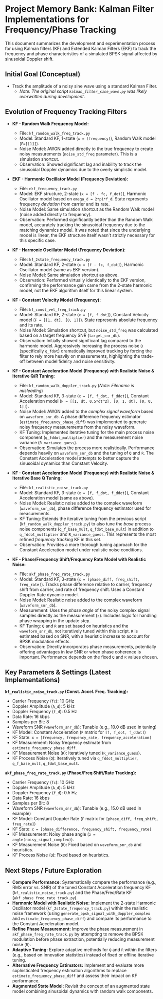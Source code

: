 # Project Memory Bank: Kalman Filter Implementations for Frequency/Phase Tracking

This document summarizes the development and experimentation process for using Kalman filters (KF) and Extended Kalman Filters (EKF) to track the frequency and phase characteristics of a simulated BPSK signal affected by sinusoidal Doppler shift.

## Initial Goal (Conceptual)

*   Track the amplitude of a noisy sine wave using a standard Kalman Filter.
    *   *Note: The original script `kalman_filter_sine_wave.py` was likely overwritten during development.*

## Evolution of Frequency Tracking Filters

*   **KF - Random Walk Frequency Model:**
    *   File: `kf_random_walk_freq_track.py`
    *   Model: Standard KF, 1-state (`x = [frequency]`), Random Walk model (`F=[[1]]`).
    *   Noise Model: AWGN added directly to the true frequency to create noisy measurements (`noise_std_freq` parameter). This is a simulation shortcut.
    *   Observation: Showed significant lag and inability to track the sinusoidal Doppler dynamics due to the overly simplistic model.

*   **EKF - Harmonic Oscillator Model (Frequency Deviation):**
    *   File: `ekf_frequency_track.py`
    *   Model: EKF structure, 2-state (`x = [f - fc, f_dot]`), Harmonic Oscillator model based on `omega_d = 2*pi*f_d`. State represents frequency *deviation* from carrier and its rate.
    *   Noise Model: Same simulation shortcut as the Random Walk model (noise added directly to frequency).
    *   Observation: Performed significantly better than the Random Walk model, accurately tracking the sinusoidal frequency due to the matching dynamics model. It was noted that since the underlying model is linear, the EKF structure itself wasn't strictly necessary for this specific case.

*   **KF - Harmonic Oscillator Model (Frequency Deviation):**
    *   File: `kf_2state_frequency_track.py`
    *   Model: Standard KF, 2-state (`x = [f - fc, f_dot]`), Harmonic Oscillator model (same as EKF version).
    *   Noise Model: Same simulation shortcut as above.
    *   Observation: Performed virtually identically to the EKF version, confirming the performance gain came from the 2-state harmonic model, not the EKF algorithm itself for this linear system.

*   **KF - Constant Velocity Model (Frequency):**
    *   File: `kf_const_vel_freq_track.py`
    *   Model: Standard KF, 2-state (`x = [f, f_dot]`), Constant Velocity model (`F = [[1, dt], [0, 1]]`). State represents absolute frequency and its rate.
    *   Noise Model: Simulation shortcut, but `noise_std_freq` was calculated based on a target frequency SNR (`target_snr_db`).
    *   Observation: Initially showed significant lag compared to the harmonic model. Aggressively increasing the process noise `Q` (specifically `q_fdot`) dramatically improved tracking by forcing the filter to rely more heavily on measurements, highlighting the trade-off between model fidelity and noise sensitivity.

*   **KF - Constant Acceleration Model (Frequency) with Realistic Noise & Iterative Q/R Tuning:**
    *   File: `kf_random_walk_doppler_track.py` (*Note: Filename is misleading*)
    *   Model: Standard KF, 3-state (`x = [f, f_dot, f_ddot]`), Constant Acceleration model (`F = [[1, dt, 0.5*dt^2], [0, 1, dt], [0, 0, 1]]`).
    *   Noise Model: AWGN added to the *complex signal waveform* based on `waveform_snr_db`. A phase difference frequency estimator (`estimate_frequency_phase_diff`) was implemented to generate noisy frequency measurements from the noisy waveform.
    *   KF Tuning: Implemented iterative tuning for the main process noise component (`q_fddot_multiplier`) and the measurement noise variance (`R_variance_guess`).
    *   Observation: Simulates the process more realistically. Performance depends heavily on `waveform_snr_db` and the tuning of `Q` and `R`. The Constant Acceleration model attempts to better capture the sinusoidal dynamics than Constant Velocity.

*   **KF - Constant Acceleration Model (Frequency) with Realistic Noise & Iterative Base Q Tuning:**
    *   File: `kf_realistic_noise_track.py`
    *   Model: Standard KF, 3-state (`x = [f, f_dot, f_ddot]`), Constant Acceleration model (same as above).
    *   Noise Model: Realistic noise added to the complex waveform (`waveform_snr_db`), phase difference frequency estimator used for measurements.
    *   KF Tuning: Extends the iterative tuning from the previous script (`kf_random_walk_doppler_track.py`) to also tune the *base* process noise components (`q_f_base_mult`, `q_fdot_base_mult`) in addition to `q_fddot_multiplier` and `R_variance_guess`. This represents the most refined *frequency tracking* KF in this set.
    *   Observation: Provides a more thorough tuning approach for the Constant Acceleration model under realistic noise conditions.

*   **KF - Phase/Frequency Shift/Frequency Rate Model with Realistic Noise:**
    *   File: `akf_phase_freq_rate_track.py`
    *   Model: Standard KF, 3-state (`x = [phase_diff, freq_shift, freq_rate]`). Tracks phase difference relative to carrier, frequency shift from carrier, and rate of frequency shift. Uses a Constant Doppler Rate dynamic model.
    *   Noise Model: Realistic noise added to the complex waveform (`waveform_snr_db`).
    *   Measurement: Uses the *phase angle* of the noisy complex signal samples directly as the measurement (`z`). Includes logic for handling phase wrapping in the update step.
    *   KF Tuning: `Q` and `R` are set based on heuristics and the `waveform_snr_db`, not iteratively tuned within this script. `R` is estimated based on SNR, with a heuristic increase to account for BPSK modulation effects.
    *   Observation: Directly incorporates phase measurements, potentially offering advantages in low SNR or when phase coherence is important. Performance depends on the fixed `Q` and `R` values chosen.

## Key Parameters & Settings (Latest Implementations)

**`kf_realistic_noise_track.py` (Const. Accel. Freq. Tracking):**

*   Carrier Frequency (`fc`): 10 GHz
*   Doppler Amplitude (`A_d`): 5 kHz
*   Doppler Frequency (`f_d`): 0.5 Hz
*   Data Rate: 16 kbps
*   Samples per Bit: 8
*   Waveform SNR (`waveform_snr_db`): Tunable (e.g., 10.0 dB used in tuning)
*   KF Model: Constant Acceleration (`F` matrix for `[f, f_dot, f_ddot]`)
*   KF State: `x = [frequency, frequency_rate, frequency_acceleration]`
*   KF Measurement: Noisy frequency estimate from `estimate_frequency_phase_diff`.
*   KF Measurement Noise (`R`): Iteratively tuned (`R_variance_guess`).
*   KF Process Noise (`Q`): Iteratively tuned via `q_fddot_multiplier`, `q_f_base_mult`, `q_fdot_base_mult`.

**`akf_phase_freq_rate_track.py` (Phase/Freq Shift/Rate Tracking):**

*   Carrier Frequency (`fc`): 10 GHz
*   Doppler Amplitude (`A_d`): 5 kHz
*   Doppler Frequency (`f_d`): 0.5 Hz
*   Data Rate: 16 kbps
*   Samples per Bit: 8
*   Waveform SNR (`waveform_snr_db`): Tunable (e.g., 15.0 dB used in example)
*   KF Model: Constant Doppler Rate (`F` matrix for `[phase_diff, freq_shift, freq_rate]`)
*   KF State: `x = [phase_difference, frequency_shift, frequency_rate]`
*   KF Measurement: Noisy phase angle (`z = angle(noisy_signal_complex)`).
*   KF Measurement Noise (`R`): Fixed based on `waveform_snr_db` and heuristics.
*   KF Process Noise (`Q`): Fixed based on heuristics.

## Next Steps / Future Exploration

*   **Compare Performance:** Systematically compare the performance (e.g., RMS error vs. SNR) of the tuned Constant Acceleration frequency KF (`kf_realistic_noise_track.py`) and the Phase/Freq/Rate KF (`akf_phase_freq_rate_track.py`).
*   **Harmonic Model with Realistic Noise:** Implement the 2-state Harmonic Oscillator model (`kf_2state_frequency_track.py`) within the realistic noise framework (using `generate_bpsk_signal_with_doppler_complex` and `estimate_frequency_phase_diff`) and compare its performance to the Constant Acceleration model.
*   **Refine Phase Measurement:** Improve the phase measurement in `akf_phase_freq_rate_track.py` by attempting to remove the BPSK modulation before phase extraction, potentially reducing measurement noise (`R`).
*   **Adaptive Tuning:** Explore adaptive methods for `Q` and `R` within the filters (e.g., based on innovation statistics) instead of fixed or offline iterative tuning.
*   **Alternative Frequency Estimators:** Implement and evaluate more sophisticated frequency estimation algorithms to replace `estimate_frequency_phase_diff` and assess their impact on KF performance.
*   **Augmented State Model:** Revisit the concept of an augmented state model combining sinusoidal dynamics with random walk components.
